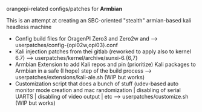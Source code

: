 <h> orangepi-related configs/patches for **Armbian**</h>

<p>This is an attempt at creating an SBC-oriented "stealth" armian-based kali headless machine</p>

- Config build files for OragenPI Zero3 and Zero2w and --> userpatches/config-{opi02w,opi03}.conf
- Kali injection patches from thei gitlab (reworked to apply also to kernel 6.7) --> userpatches/kernel/archive/sunxi-6.{6,7}
- Armbian Extension to add Kali repos and pin (prioritize) Kali packages to Armbian in a safe (I hope) step of the build process --> userpatches/extensions/kali-ale.sh (WIP but works)
- Customization script that does a bunch of stuff (udev-based auto monitor mode creation and mac randomization | disabling of serial UARTS | disabling of video output | etc --> userpatches/customize.sh (WIP but works)
